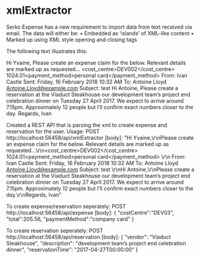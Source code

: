 # xmlExtractor

Serko Expense has a new requirement to import data from text received via email.
The data will either be:
• Embedded as ‘islands’ of XML-like content
• Marked up using XML style opening and closing tags

The following text illustrates this:

Hi Yvaine,
Please create an expense claim for the below. Relevant details are marked up as
requested...
<expense><cost_centre>DEV002</cost_centre>
<total>1024.01</total><payment_method>personal card</payment_method>
</expense>
From: Ivan Castle
Sent: Friday, 16 February 2018 10:32 AM
To: Antoine Lloyd <Antoine.Lloyd@example.com>
Subject: test
Hi Antoine,
Please create a reservation at the <vendor>Viaduct Steakhouse</vendor> our
<description>development team’s project end celebration dinner</description> on
<date>Tuesday 27 April 2017</date>. We expect to arrive around
7.15pm. Approximately 12 people but I’ll confirm exact numbers closer to the day.
Regards,
Ivan

Created a REST API that is parsing the xml to create expense and reservation for the user.
Usage:
POST http://localhost:56458/api/xmlExtractor 
[body]:
"Hi Yvaine,\r\nPlease create an expense claim for the below.  Relevant details are marked up as requested…\r\n<expense><cost_centre>DEV002</cost_centre> <total>1024.01</total><payment_method>personal card</payment_method> </expense>\r\n From: Ivan Castle  Sent: Friday, 16 February 2018 10:32 AM To: Antoine Lloyd <Antoine.Lloyd@example.com> Subject: test \r\nHi Antoine,\r\nPlease create a reservation at the <vendor>Viaduct Steakhouse</vendor> our <description>development team’s project end celebration dinner</description> on <date>Tuesday 27 April 2017</date>.  We expect to arrive around 7.15pm.  Approximately 12 people but I’ll confirm exact numbers closer to the day.\r\nRegards, Ivan"

To create expense/reservation seperately:
POST http://localhost:56458/api/expense
[body]:
{
    "costCentre":"DEV03",
    "total":205.56,
    "paymentMethod":"company card"
}

To create reservation seperately:
POST http://localhost:56458/api/reservation
[body]:
{
	"vendor": "Viaduct Steakhouse",
    "description": "development team’s project end celebration dinner",
    "reservationTime": "2017-04-27T00:00:00"
}
